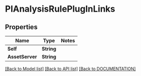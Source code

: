 # PIAnalysisRulePlugInLinks

## Properties
Name | Type | Notes
------------ | ------------- | -------------
**Self** | **String**
**AssetServer** | **String**

[[Back to Model list]](../../DOCUMENTATION.md#documentation-for-models) [[Back to API list]](../../DOCUMENTATION.md#documentation-for-api-endpoints) [[Back to DOCUMENTATION]](../../DOCUMENTATION.md)
